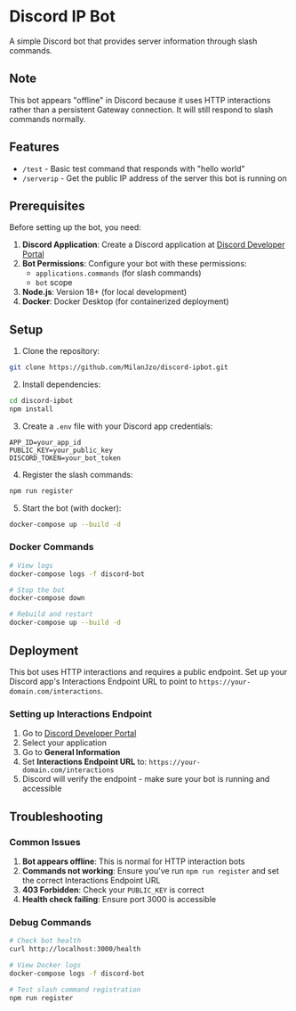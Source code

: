 # Discord IP Bot

A simple Discord bot that provides server information through slash commands.

## Note

This bot appears "offline" in Discord because it uses HTTP interactions rather than a persistent Gateway connection. It will still respond to slash commands normally.

## Features

-   `/test` - Basic test command that responds with "hello world"
-   `/serverip` - Get the public IP address of the server this bot is running on

## Prerequisites

Before setting up the bot, you need:

1. **Discord Application**: Create a Discord application at [Discord Developer Portal](https://discord.com/developers/applications)
2. **Bot Permissions**: Configure your bot with these permissions:
    - `applications.commands` (for slash commands)
    - `bot` scope
3. **Node.js**: Version 18+ (for local development)
4. **Docker**: Docker Desktop (for containerized deployment)

## Setup

1. Clone the repository:

```bash
git clone https://github.com/MilanJzo/discord-ipbot.git
```

2. Install dependencies:

```bash
cd discord-ipbot
npm install
```

3. Create a `.env` file with your Discord app credentials:

```env
APP_ID=your_app_id
PUBLIC_KEY=your_public_key
DISCORD_TOKEN=your_bot_token
```

4. Register the slash commands:

```bash
npm run register
```

5. Start the bot (with docker):

```bash
docker-compose up --build -d
```

### Docker Commands

```bash
# View logs
docker-compose logs -f discord-bot

# Stop the bot
docker-compose down

# Rebuild and restart
docker-compose up --build -d
```

## Deployment

This bot uses HTTP interactions and requires a public endpoint. Set up your Discord app's Interactions Endpoint URL to point to `https://your-domain.com/interactions`.

### Setting up Interactions Endpoint

1. Go to [Discord Developer Portal](https://discord.com/developers/applications)
2. Select your application
3. Go to **General Information**
4. Set **Interactions Endpoint URL** to: `https://your-domain.com/interactions`
5. Discord will verify the endpoint - make sure your bot is running and accessible

## Troubleshooting

### Common Issues

1. **Bot appears offline**: This is normal for HTTP interaction bots
2. **Commands not working**: Ensure you've run `npm run register` and set the correct Interactions Endpoint URL
3. **403 Forbidden**: Check your `PUBLIC_KEY` is correct
4. **Health check failing**: Ensure port 3000 is accessible

### Debug Commands

```bash
# Check bot health
curl http://localhost:3000/health

# View Docker logs
docker-compose logs -f discord-bot

# Test slash command registration
npm run register
```
